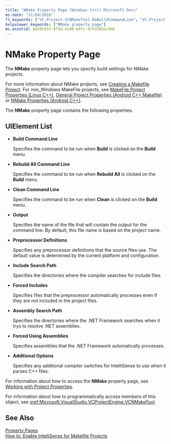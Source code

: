 ```yaml
---
title: "NMake Property Page (Windows C++)| Microsoft Docs"
ms.date: "11/04/2016"
f1_keywords: ["VC.Project.VCNMakeTool.ReBuildCommandLine", "VC.Project.VCNMakeTool.CleanCommandLine", "VC.Project.VCNMakeTool.Output", "VC.Project.VCNMakeTool.BuildCommandLine"]
helpviewer_keywords: ["NMake property page"]
ms.assetid: bd20cb52-9f1d-4240-b4fc-4f43205ac94b
---
```

# NMake Property Page

The **NMake** property page lets you specify build settings for NMake projects.

For more information about NMake projects, see [Creating a Makefile Project](../ide/creating-a-makefile-project.md). For non_Windows MakeFile projects, see [MakeFile Project Properties (Linux C++)](../linux/prop-pages/makefile-linux.md), [General Project Properties (Android C++ Makefile)](/visualstudio/cross-platform/general-makefile-android-prop-page) or [NMake Properties (Android C++)](/visualstudio/cross-platform/nmake-android-prop-page).

The **NMake** property page contains the following properties.

## UIElement List

- **Build Command Line**

   Specifies the command to be run when **Build** is clicked on the **Build** menu.

- **Rebuild All Command Line**

   Specifies the command to be run when **Rebuild All** is clicked on the **Build** menu.

- **Clean Command Line**

   Specifies the command to be run when **Clean** is clicked on the **Build** menu.

- **Output**

   Specifies the name of the file that will contain the output for the command line. By default, this file name is based on the project name.

- **Preprocessor Definitions**

   Specifies any preprocessor definitions that the source files use. The default value is determined by the current platform and configuration.

- **Include Search Path**

   Specifies the directories where the compiler searches for include files.

- **Forced Includes**

   Specifies files that the preprocessor automatically processes even if they are not included in the project files.

- **Assembly Search Path**

   Specifies the directories where the .NET Framework searches when it trys to resolve .NET assemblies.

- **Forced Using Assemblies**

   Specifies assemblies that the .NET Framework automatically processes.

- **Additional Options**

   Specifies any additional compiler switches for IntelliSense to use when it parses C++ files.

For information about how to access the **NMake** property page, see [Working with Project Properties](../working-with-project-properties.md).

For information about how to programmatically access members of this object, see <xref:Microsoft.VisualStudio.VCProjectEngine.VCNMakeTool>.

## See Also

[Property Pages](property-pages-visual-cpp.md)<br>
[How to: Enable IntelliSense for Makefile Projects](../ide/how-to-enable-intellisense-for-makefile-projects.md)